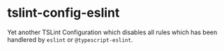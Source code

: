 # tslint-config-eslint
Yet another TSLint Configuration which disables all rules which has been handlered by `eslint` or `@typescript-eslint`.
